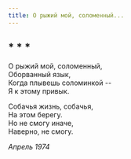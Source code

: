 ```yaml
---
title: О рыжий мой, соломенный...
---
```

## * * *

О рыжий мой, соломенный,\
Оборванный язык,\
Когда плывешь соломинкой --\
Я к этому привык.

Собачья жизнь, собачья,\
На этом берегу.\
Но не смогу иначе,\
Наверно, не смогу.

*Апрель 1974*
